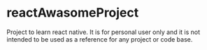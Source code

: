 # reactAwasomeProject
Project to learn react native. It is for personal user only and it is not intended to be used as a reference for any project or code base.

